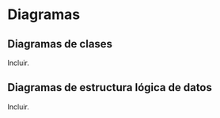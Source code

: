 # Diagramas

## Diagramas de clases

Incluir.

## Diagramas de estructura lógica de datos

Incluir.
